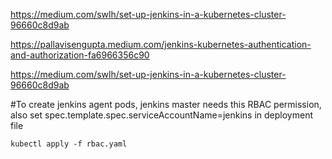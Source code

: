 https://medium.com/swlh/set-up-jenkins-in-a-kubernetes-cluster-96660c8d9ab

https://pallavisengupta.medium.com/jenkins-kubernetes-authentication-and-authorization-fa6966356c90

https://medium.com/swlh/set-up-jenkins-in-a-kubernetes-cluster-96660c8d9ab

#To create jenkins agent pods, jenkins master needs this RBAC permission, also set spec.template.spec.serviceAccountName=jenkins in deployment file

`kubectl apply -f rbac.yaml`
